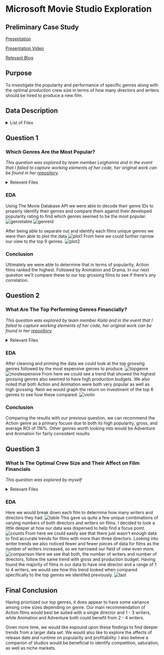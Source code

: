 # Microsoft Movie Studio Exploration
## Preliminary Case Study

[Presentation](./Microsoft_Movie_Studio.pdf)

[Presentation Video](https://www.youtube.com/watch?v=U5_Ntf50KHw)

[Relevant Blog](https://medium.com/@pchadrow/a-data-science-beginners-first-foray-into-film-analysis-80f4694b4ee2)




## Purpose
To investigate the popularity and performance of specific genres along with the optimal production crew size in terms of how many directors and writers should be hired to produce a new film.

## Data Description
<details><summary>List of Files</summary>
* bom.movie_gross.csv.gz
* imdb.title.basics.csv.gz
* imdb.title.crew.csv.gz
* imdb.title.ratings.csv.gz
* tmdb.movies.csv.gz
* tn.movie_budgets.csv.gz
</details>

## Question 1 

### Which Genres Are the Most Popular?
*This question was explored by team member Leighanna and in the event that I failed to capture working elements of her code, her original work can be found in her [repository](https://github.com/leighannajo/dsc-mod-1-project-v2-1-onl01-dtsc-ft-041320).* <details><summary>Relevent Files</summary>
* [TMDB Genres v Popularity Cleaning](./TMDB_Genres_v_Popularity_Cleaning-L.ipynb)
* [Question 1](./Question_1-l.ipynb) </details>
### EDA

Using The Movie Database API we were able to decode their genre IDs to properly identify their genres and compare them against their developed popularity rating to find which genres seemed to be the most popular. 
![genretable](/images/genrebefore.png) ![genreid](/images/genreids.png)

After being able to separate out and identify each films unique genres we were then able to plot the data
![plot1](/images/lplot1.png)
From here we could further narrow our view to the top 9 genres.
![plot2](/images/lplot2.png)
### Conclusion
Ultimately we were able to determine that in terms of popularity, Action films ranked the highest. Followed by Animation and Drama. In our next question we'll compare these to our top grossing films to see if there's any correlation.

## Question 2
### What Are The Top Performing Genres Financially?
*This question was explored by team member Kaila and in the event that I failed to capture working elements of her code, her original work can be found in her [repository](https://github.com/kailakay/dsc-mod-1-project-v2-1-onl01-dtsc-ft-041320).* <details><summary>Relevant Files</summary> 
* [Plotting Genre Finance Info](./Plotting_Genre_Finance_Info-k.ipynb)
* [Question 2](./Question_2-k.ipynb)
</details>

### EDA 
After cleaning and priming the data we could look at the top grossing genres followed by the most expensive genres to produce.
![topgenre](/images/q2-top-7-genres.png)
![mostexpensive](/images/q2-genre-budget.png)
From here we could see a trend that showed the highest grossing genres also seemed to have high production budgets. We also noted that both Action and Animation were both very popular as well as high grossing. Next we would graph the return on investment of the top 6 genres to see how these compared. 
![violin](/images/q2-roi-violin.png)
### Conclusion
Comparing the results with our previous question, we can recommend the Action genre as a primary focuse due to both its high popularity, gross, and average ROI of 116%. Other genres worth looking into would be Adventure and Animation for fairly consistent results. 

## Question 3
### What Is The Optimal Crew Size and Their Affect on Film Financials
*This question was explored by myself*<details><summary>Relevant Files</summary>
* [Data Overview](./Data_Overview.ipynb)
* [Cleaning](./Cleaning.ipynb)
* [Question 3](./Question_3.ipynb)
</details>

### EDA
Here we would break down each film to determine how many writers and directors they had.
![table](/images/table.png)
This gave us quite a few unique combinations of varying numbers of both directors and writers on films. I decided to look a little deeper at how  our data was dispersed to help find a focus point.
![counts](/images/counts.png)
From here we could easily see that there just wasn't enough data to find accurate trends for films with more than three directors. Looking into writer trends we also noticed fewer and fewer pieces of data for films as the number of writers increased, so we narrowed our field of view even more.
![comparison](/images/plot3.png)
Here we see that both, the number of writers and number of directors, follow the same trend with gross and production budget. 
Having found the majority of films in our data to have one director and a range of 1 to 4 writers, we would see how this trend looked when compared specifically to the top genres we identifed previously. 
![last](/images/finalplot.png)

## Final Conclusion
Having priortized our top genres, it does appear to have some variance among crew sizes depending on genre. Our main recommendation of Action films would best be suited with a single director and 1 - 3 writers, while Animation and Adventure both could benefit from 2 - 4 writers. 

Given more time, we would like expound upon these findings to find deeper trends from a larger data set. We would also like to explore the affects of release date and runtime on popularity and profitability. I also believe a comparion of studios would be beneficial to identify competition, saturation, as well as niche markets. 